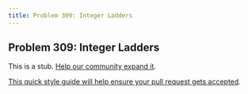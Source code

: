 ```yaml
---
title: Problem 309: Integer Ladders
---
```

## Problem 309: Integer Ladders

This is a stub. <a href='https://github.com/freecodecamp/guides/tree/master/src/pages/certifications/coding-interview-prep/project-euler/problem-309-integer-ladders/index.md' target='_blank' rel='nofollow'>Help our community expand it</a>.

<a href='https://github.com/freecodecamp/guides/blob/master/README.md' target='_blank' rel='nofollow'>This quick style guide will help ensure your pull request gets accepted</a>.

<!-- The article goes here, in GitHub-flavored Markdown. Feel free to add YouTube videos, images, and CodePen/JSBin embeds  -->
